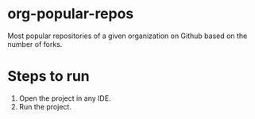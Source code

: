 # org-popular-repos
Most popular repositories of a given organization on Github based on the number of forks.

# Steps to run
1. Open the project in any IDE.
2. Run the project.
